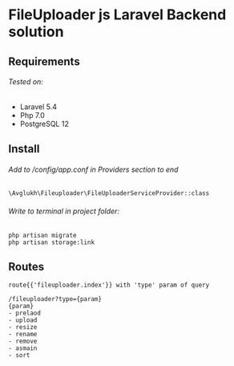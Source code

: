 # FileUploader js Laravel Backend solution
## Requirements
###### Tested on:
- Laravel 5.4
- Php 7.0
- PostgreSQL 12 
## Install
###### Add to /config/app.conf in Providers section to end
```
\Avglukh\Fileuploader\FileUploaderServiceProvider::class
```
###### Write to terminal in project folder:
```
php artisan migrate
php artisan storage:link
```
## Routes
```
route{{'fileuploader.index'}} with 'type' param of query

/fileuploader?type={param}
{param}
- prelaod
- upload
- resize
- rename
- remove
- asmain
- sort
```